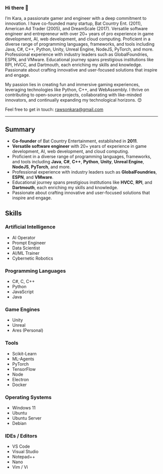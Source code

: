 ### Hi there 👋

I’m Kara, a passionate gamer and engineer with a deep commitment to innovation. I have co-founded many startup, Bat Country Ent. (2011), American Ad Trader (2005), and DreamScale (2017). Versatile software engineer and entrepreneur with over 20+ years of pro experience in game development, AI, web development, and cloud computing. Proficient in a diverse range of programming languages, frameworks, and tools including Java, C#, C++, Python, Unity, Unreal Engine, NodeJS, PyTorch, and more. Professional experience with industry leaders such as GlobalFoundries, ESPN, and VMware. Educational journey spans prestigious institutions like RPI, HVCC, and Dartmouth, each enriching my skills and knowledge. Passionate about crafting innovative and user-focused solutions that inspire and engage.

My passion lies in creating fun and immersive gaming experiences, leveraging technologies like Python, C++, and WebAssembly. I thrive on contributing to open-source projects, collaborating with like-minded innovators, and continually expanding my technological horizons. 😊

Feel free to get in touch: [rawsonkara@gmail.com](mailto:rawsonkara@gmail.com)

---

## Summary

- **Co-founder** of Bat Country Entertainment, established in **2011**.
- **Versatile software engineer** with 20+ years of experience in game development, AI, web development, and cloud computing.
- Proficient in a diverse range of programming languages, frameworks, and tools including **Java**, **C#**, **C++**, **Python**, **Unity**, **Unreal Engine**, **NodeJS**, **PyTorch**, and more.
- Professional experience with industry leaders such as **GlobalFoundries**, **ESPN**, and **VMware**.
- Educational journey spans prestigious institutions like **HVCC**, **RPI**, and **Dartmouth**, each enriching my skills and knowledge.
- Passionate about crafting innovative and user-focused solutions that inspire and engage.

## Skills

### Artificial Intelligence

- AI Operator
- Prompt Engineer
- Data Scientist
- AI/ML Trainer
- Cybernetic Robotics

### Programming Languages

- C#, C, C++
- Python
- JavaScript
- Java

### Game Engines

- Unity
- Unreal
- Ares (Personal)

### Tools

- Scikit-Learn
- ML-Agents
- PyTorch
- TensorFlow
- Node
- Electron
- Docker

### Operating Systems

- Windows 11
- Ubuntu
- Ubuntu Server
- Debian

### IDEs / Editors

- VS Code
- Visual Studio
- Notepad++
- Nano
- Vim / Vi
